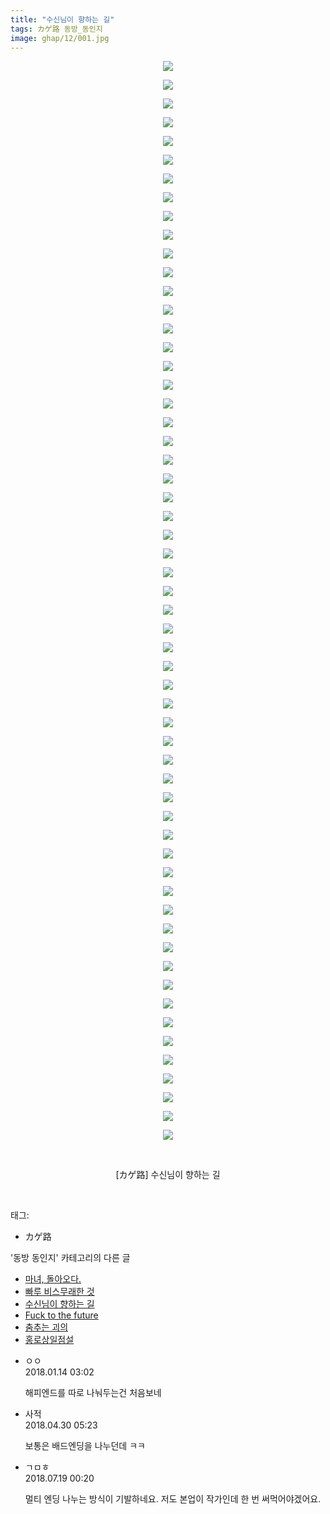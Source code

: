 ```yaml
---
title: "수신님이 향하는 길"
tags: カゲ路 동방_동인지
image: ghap/12/001.jpg
---
```

<div class="article">
<p style="text-align: center; clear: none; float: none;"><img src="{{ site.nasurl }}/ghap/12/001.jpg"/></p>
<p style="text-align: center; clear: none; float: none;"><img src="{{ site.nasurl }}/ghap/12/002.jpg"/></p>
<p style="text-align: center; clear: none; float: none;"><img src="{{ site.nasurl }}/ghap/12/003.jpg"/></p>
<p style="text-align: center; clear: none; float: none;"><img src="{{ site.nasurl }}/ghap/12/004.jpg"/></p>
<p style="text-align: center; clear: none; float: none;"><img src="{{ site.nasurl }}/ghap/12/005.jpg"/></p>
<p style="text-align: center; clear: none; float: none;"><img src="{{ site.nasurl }}/ghap/12/006.jpg"/></p>
<p style="text-align: center; clear: none; float: none;"><img src="{{ site.nasurl }}/ghap/12/007.jpg"/></p>
<p style="text-align: center; clear: none; float: none;"><img src="{{ site.nasurl }}/ghap/12/008.jpg"/></p>
<p style="text-align: center; clear: none; float: none;"><img src="{{ site.nasurl }}/ghap/12/009.jpg"/></p>
<p style="text-align: center; clear: none; float: none;"><img src="{{ site.nasurl }}/ghap/12/010.jpg"/></p>
<p style="text-align: center; clear: none; float: none;"><img src="{{ site.nasurl }}/ghap/12/011.jpg"/></p>
<p style="text-align: center; clear: none; float: none;"><img src="{{ site.nasurl }}/ghap/12/012.jpg"/></p>
<p style="text-align: center; clear: none; float: none;"><img src="{{ site.nasurl }}/ghap/12/013.jpg"/></p>
<p style="text-align: center; clear: none; float: none;"><img src="{{ site.nasurl }}/ghap/12/014.jpg"/></p>
<p style="text-align: center; clear: none; float: none;"><img src="{{ site.nasurl }}/ghap/12/015.jpg"/></p>
<p style="text-align: center; clear: none; float: none;"><img src="{{ site.nasurl }}/ghap/12/016.jpg"/></p>
<p style="text-align: center; clear: none; float: none;"><img src="{{ site.nasurl }}/ghap/12/017.jpg"/></p>
<p style="text-align: center; clear: none; float: none;"><img src="{{ site.nasurl }}/ghap/12/018.jpg"/></p>
<p style="text-align: center; clear: none; float: none;"><img src="{{ site.nasurl }}/ghap/12/019.jpg"/></p>
<p style="text-align: center; clear: none; float: none;"><img src="{{ site.nasurl }}/ghap/12/020.jpg"/></p>
<p style="text-align: center; clear: none; float: none;"><img src="{{ site.nasurl }}/ghap/12/021.jpg"/></p>
<p style="text-align: center; clear: none; float: none;"><img src="{{ site.nasurl }}/ghap/12/022.jpg"/></p>
<p style="text-align: center; clear: none; float: none;"><img src="{{ site.nasurl }}/ghap/12/023.jpg"/></p>
<p style="text-align: center; clear: none; float: none;"><img src="{{ site.nasurl }}/ghap/12/024.jpg"/></p>
<p style="text-align: center; clear: none; float: none;"><img src="{{ site.nasurl }}/ghap/12/025.jpg"/></p>
<p style="text-align: center; clear: none; float: none;"><img src="{{ site.nasurl }}/ghap/12/026.jpg"/></p>
<p style="text-align: center; clear: none; float: none;"><img src="{{ site.nasurl }}/ghap/12/027.jpg"/></p>
<p style="text-align: center; clear: none; float: none;"><img src="{{ site.nasurl }}/ghap/12/028.jpg"/></p>
<p style="text-align: center; clear: none; float: none;"><img src="{{ site.nasurl }}/ghap/12/029.jpg"/></p>
<p style="text-align: center; clear: none; float: none;"><img src="{{ site.nasurl }}/ghap/12/030.jpg"/></p>
<p style="text-align: center; clear: none; float: none;"><img src="{{ site.nasurl }}/ghap/12/031.jpg"/></p>
<p style="text-align: center; clear: none; float: none;"><img src="{{ site.nasurl }}/ghap/12/032.jpg"/></p>
<p style="text-align: center; clear: none; float: none;"><img src="{{ site.nasurl }}/ghap/12/033.jpg"/></p>
<p style="text-align: center; clear: none; float: none;"><img src="{{ site.nasurl }}/ghap/12/034.jpg"/></p>
<p style="text-align: center; clear: none; float: none;"><img src="{{ site.nasurl }}/ghap/12/035.jpg"/></p>
<p style="text-align: center; clear: none; float: none;"><img src="{{ site.nasurl }}/ghap/12/036.jpg"/></p>
<p style="text-align: center; clear: none; float: none;"><img src="{{ site.nasurl }}/ghap/12/037.jpg"/></p>
<p style="text-align: center; clear: none; float: none;"><img src="{{ site.nasurl }}/ghap/12/038.jpg"/></p>
<p style="text-align: center; clear: none; float: none;"><img src="{{ site.nasurl }}/ghap/12/039.jpg"/></p>
<p style="text-align: center; clear: none; float: none;"><img src="{{ site.nasurl }}/ghap/12/040.jpg"/></p>
<p style="text-align: center; clear: none; float: none;"><img src="{{ site.nasurl }}/ghap/12/041.jpg"/></p>
<p style="text-align: center; clear: none; float: none;"><img src="{{ site.nasurl }}/ghap/12/042.jpg"/></p>
<p style="text-align: center; clear: none; float: none;"><img src="{{ site.nasurl }}/ghap/12/043.jpg"/></p>
<p style="text-align: center; clear: none; float: none;"><img src="{{ site.nasurl }}/ghap/12/044.jpg"/></p>
<p style="text-align: center; clear: none; float: none;"><img src="{{ site.nasurl }}/ghap/12/045.jpg"/></p>
<p style="text-align: center; clear: none; float: none;"><img src="{{ site.nasurl }}/ghap/12/046.jpg"/></p>
<p style="text-align: center; clear: none; float: none;"><img src="{{ site.nasurl }}/ghap/12/047.jpg"/></p>
<p style="text-align: center; clear: none; float: none;"><img src="{{ site.nasurl }}/ghap/12/048.jpg"/></p>
<p style="text-align: center; clear: none; float: none;"><img src="{{ site.nasurl }}/ghap/12/049.jpg"/></p>
<p style="text-align: center; clear: none; float: none;"><img src="{{ site.nasurl }}/ghap/12/050.jpg"/></p>
<p style="text-align: center; clear: none; float: none;"><img src="{{ site.nasurl }}/ghap/12/051.jpg"/></p>
<p style="text-align: center; clear: none; float: none;"><img src="{{ site.nasurl }}/ghap/12/052.jpg"/></p>
<p style="text-align: center; clear: none; float: none;"><img src="{{ site.nasurl }}/ghap/12/053.jpg"/></p>
<p style="text-align: center; clear: none; float: none;"><img src="{{ site.nasurl }}/ghap/12/054.jpg"/></p>
<p style="text-align: center; clear: none; float: none;"><img src="{{ site.nasurl }}/ghap/12/055.jpg"/></p>
<p style="text-align: center; clear: none; float: none;"><img src="{{ site.nasurl }}/ghap/12/056.jpg"/></p>
<p style="text-align: center; clear: none; float: none;"><img src="{{ site.nasurl }}/ghap/12/057.jpg"/></p>
<p style="text-align: center; clear: none; float: none;"><img src="{{ site.nasurl }}/ghap/12/058.jpg"/></p>
<p style="text-align: center; clear: none; float: none;"><br/></p>
<p style="text-align: center; clear: none; float: none;">[カゲ路] 수신님이 향하는 길</p>
<p><br/></p>
</div><div class="tagTrail">
<p>태그: </p>
<ul>
<li>カゲ路</li>
</ul>
</div><div class="another">
<p>'동방 동인지' 카테고리의 다른 글</p>
<ul>
<li><a href="/2016-06-16-ghap_14">마녀, 돌아오다.</a></li>
<li><a href="/2016-06-16-ghap_13">빠루 비스무래한 것</a></li>
<li><a href="/2016-06-16-ghap_12">수신님이 향하는 길</a></li>
<li><a href="/2016-06-16-ghap_11">Fuck to the future</a></li>
<li><a href="/2016-06-16-ghap_10">춤추는 괴의</a></li>
<li><a href="/2016-06-16-ghap_9">홍로상일점설</a></li>
</ul>
</div><div class="cb_module cb_fluid">
<div class="cb_wrt cb_profile">
<div class="comment">
<ul>
<li class="cb_thumb_off" id="comment15173790">
<div class="cb_comment_area">
<div class="cb_info_area">
<div class="cb_section">
<span class="cb_nick_name">ㅇㅇ</span>
</div>
<div class="cb_section">
<span class="cb_date">2018.01.14 03:02 </span>
</div>
</div>
<div class="cb_dsc_comment">
<p class="cb_dsc">
											해피엔드를 따로 나눠두는건 처음보네
										</p>
</div>
</div></li>
<li class="cb_thumb_off" id="comment15247264">
<div class="cb_comment_area">
<div class="cb_info_area">
<div class="cb_section">
<span class="cb_nick_name">사적</span>
</div>
<div class="cb_section">
<span class="cb_date">2018.04.30 05:23 </span>
</div>
</div>
<div class="cb_dsc_comment">
<p class="cb_dsc">
											보통은 배드엔딩을 나누던데 ㅋㅋ
										</p>
</div>
</div></li>
<li class="cb_thumb_off" id="comment15289596">
<div class="cb_comment_area">
<div class="cb_info_area">
<div class="cb_section">
<span class="cb_nick_name">ㄱㅁㅎ</span>
</div>
<div class="cb_section">
<span class="cb_date">2018.07.19 00:20 </span>
</div>
</div>
<div class="cb_dsc_comment">
<p class="cb_dsc">
											멀티 엔딩 나누는 방식이 기발하네요. 저도 본업이 작가인데 한 번 써먹어야겠어요.
										</p>
</div>
</div></li>
</ul>
</div>
</div><!-- commentList close -->
</div>